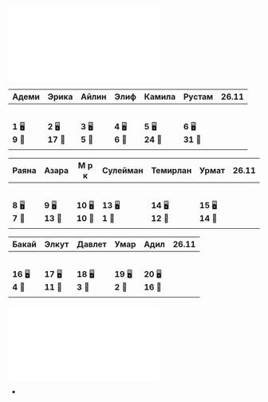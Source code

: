 ![EMOJILIST](EMOJILIST.md)

| Адеми                 | Эрика                  | Айлин                 | Элиф                  | Камила                 | Рустам                 | 26.11 |
| --------------------- | ---------------------- | --------------------- | --------------------- | ---------------------- | ---------------------- | ----- |
|                     |                      |                  |  ️                 |                       |                       |       |
|                       |                        |                    |                      |                      |                      |       |
| **1** 🖥️<br>**9** 🏫 | **2** 🖥️<br>**17** 🏫 | **3** 🖥️<br>**5** 🏫 | **4** 🖥️<br>**6** 🏫 | **5** 🖥️<br>**24** 🏫 | **6** 🖥️<br>**31** 🏫 |       |
|                     |                      |                       |                      |                        |                       |       |

| Раяна                 | Азара                  | М р к                   | Сулейман               | Темирлан                | Урмат                   | 26.11 |
| --------------------- | ---------------------- | ----------------------- | ---------------------- | ----------------------- | ----------------------- | ----- |
|                     |                   |                    |                        |                         |  ️                   |       |
|                     |                      |                       |                        |                        |                        |       |
| **8** 🖥️<br>**7** 🏫 | **9** 🖥️<br>**13** 🏫 | **10** 🖥️<br>**10** 🏫 | **13** 🖥️<br>**1** 🏫 | **14** 🖥️<br>**12** 🏫 | **15** 🖥️<br>**14** 🏫 |       |
|                       |                        |                         |                      |                        |                         |       |

| Бакай                  | Элкут                   | Давлет                 | Умар                   | Адил                    | 26.11 |
| ---------------------- | ----------------------- | ---------------------- | ---------------------- | ----------------------- | ----- |
|                     |  ️                     |                        |                        |                      |       |
|                      |                        |                       |                       |                       |       |
| **16** 🖥️<br>**4** 🏫 | **17** 🖥️<br>**11** 🏫 | **18** 🖥️<br>**3** 🏫 | **19** 🖥️<br>**2** 🏫 | **20** 🖥️<br>**16** 🏫 |       |
|                        |                        |                        |                        |                         |       |

![EMOJI](education/secret/EMOJI.md)

- 